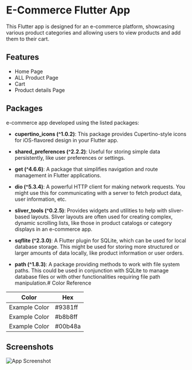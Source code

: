
# E-Commerce Flutter App

This Flutter app is designed for an e-commerce platform, showcasing various product categories and allowing users to view products and add them to their cart.

## Features

- Home Page
- ALL Product Page
- Cart
- Product details Page


## Packages


 e-commerce app developed using the listed packages:

- **cupertino_icons (^1.0.2)**: This package provides Cupertino-style icons for iOS-flavored design in your Flutter app.

- **shared_preferences (^2.2.2)**: Useful for storing simple data persistently, like user preferences or settings.

- **get (^4.6.6)**: A package that simplifies navigation and route management in Flutter applications.

- **dio (^5.3.4)**: A powerful HTTP client for making network requests. You might use this for communicating with a server to fetch product data, user information, etc.

- **sliver_tools (^0.2.5)**: Provides widgets and utilities to help with sliver-based layouts. Sliver layouts are often used for creating complex, dynamic scrolling lists, like those in product catalogs or category displays in an e-commerce app.

- **sqflite (^2.3.0)**: A Flutter plugin for SQLite, which can be used for local database storage. This might be used for storing more structured or larger amounts of data locally, like product information or user orders.

- **path (^1.8.3)**: A package providing methods to work with file system paths. This could be used in conjunction with SQLite to manage database files or with other functionalities requiring file path manipulation.# Color Reference

| Color             | Hex                                                                |
| ----------------- | ------------------------------------------------------------------ |
| Example Color |  #9381ff |
| Example Color |  #b8b8ff |
| Example Color |  #00b48a |


## Screenshots

![App Screenshot](https://via.placeholder.com/468x300?text=App+Screenshot+Here)

